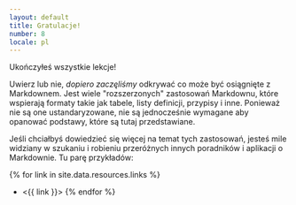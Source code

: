 ```yaml
---
layout: default
title: Gratulacje!
number: 8
locale: pl
---
```


Ukończyłeś wszystkie lekcje!

Uwierz lub nie, _dopiero zaczęliśmy_ odkrywać co może być osiągnięte z Markdownem.
Jest wiele "rozszerzonych" zastosowań Markdownu, które wspierają formaty takie jak 
tabele, listy definicji, przypisy i inne. Ponieważ nie są one ustandaryzowane, nie są
jednocześnie wymagane aby opanować podstawy, które są tutaj przedstawiane.

Jeśli chciałbyś dowiedzieć się więcej na temat tych zastosowań, jesteś mile widziany
w szukaniu i robieniu przeróżnych innych poradników i aplikacji o Markdownie. Tu 
parę przykładów:

{% for link in site.data.resources.links %}
* <{{ link }}>
{% endfor %}
